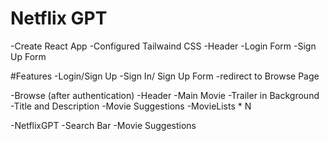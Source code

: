 # Netflix GPT

-Create React App
-Configured Tailwaind CSS
-Header
-Login Form
-Sign Up Form

#Features
-Login/Sign Up
    -Sign In/ Sign Up Form
    -redirect to Browse Page

-Browse (after authentication)
    -Header
    -Main Movie
        -Trailer in Background
        -Title and Description
        -Movie Suggestions
                -MovieLists * N
                
-NetflixGPT
    -Search Bar
    -Movie Suggestions
